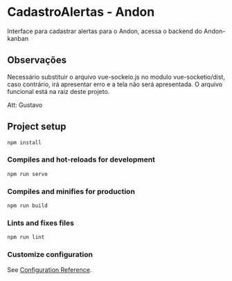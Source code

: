 # CadastroAlertas - Andon

Interface para cadastrar alertas para o Andon, acessa o backend do Andon-kanban

## Observações

Necessário substituir o arquivo vue-sockeio.js no modulo vue-socketio/dist, caso contrário, irá apresentar erro e a tela não será apresentada.
O arquivo funcional está na raiz deste projeto.

Att: Gustavo

## Project setup
```
npm install
```

### Compiles and hot-reloads for development
```
npm run serve
```

### Compiles and minifies for production
```
npm run build
```

### Lints and fixes files
```
npm run lint
```

### Customize configuration
See [Configuration Reference](https://cli.vuejs.org/config/).


  
